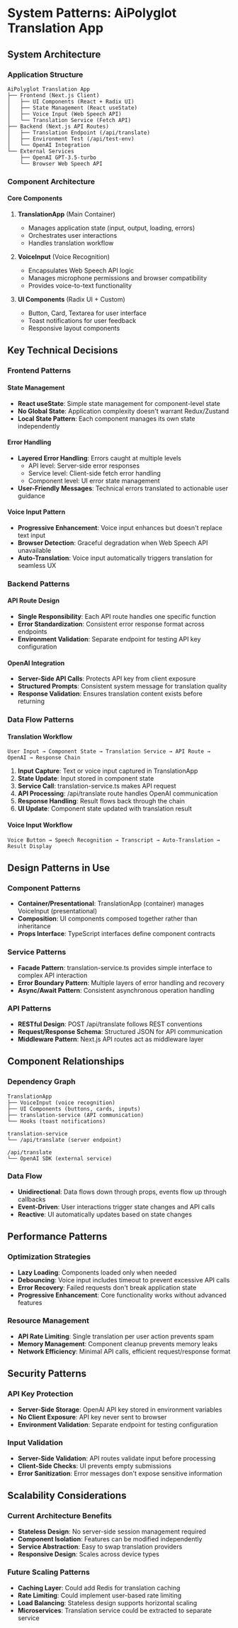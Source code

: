 # System Patterns: AiPolyglot Translation App

## System Architecture

### Application Structure
```
AiPolyglot Translation App
├── Frontend (Next.js Client)
│   ├── UI Components (React + Radix UI)
│   ├── State Management (React useState)
│   ├── Voice Input (Web Speech API)
│   └── Translation Service (Fetch API)
├── Backend (Next.js API Routes)
│   ├── Translation Endpoint (/api/translate)
│   ├── Environment Test (/api/test-env)
│   └── OpenAI Integration
└── External Services
    ├── OpenAI GPT-3.5-turbo
    └── Browser Web Speech API
```

### Component Architecture

#### Core Components
1. **TranslationApp** (Main Container)
   - Manages application state (input, output, loading, errors)
   - Orchestrates user interactions
   - Handles translation workflow

2. **VoiceInput** (Voice Recognition)
   - Encapsulates Web Speech API logic
   - Manages microphone permissions and browser compatibility
   - Provides voice-to-text functionality

3. **UI Components** (Radix UI + Custom)
   - Button, Card, Textarea for user interface
   - Toast notifications for user feedback
   - Responsive layout components

## Key Technical Decisions

### Frontend Patterns

#### State Management
- **React useState**: Simple state management for component-level state
- **No Global State**: Application complexity doesn't warrant Redux/Zustand
- **Local State Pattern**: Each component manages its own state independently

#### Error Handling
- **Layered Error Handling**: Errors caught at multiple levels
  - API level: Server-side error responses
  - Service level: Client-side fetch error handling
  - Component level: UI error state management
- **User-Friendly Messages**: Technical errors translated to actionable user guidance

#### Voice Input Pattern
- **Progressive Enhancement**: Voice input enhances but doesn't replace text input
- **Browser Detection**: Graceful degradation when Web Speech API unavailable
- **Auto-Translation**: Voice input automatically triggers translation for seamless UX

### Backend Patterns

#### API Route Design
- **Single Responsibility**: Each API route handles one specific function
- **Error Standardization**: Consistent error response format across endpoints
- **Environment Validation**: Separate endpoint for testing API key configuration

#### OpenAI Integration
- **Server-Side API Calls**: Protects API key from client exposure
- **Structured Prompts**: Consistent system message for translation quality
- **Response Validation**: Ensures translation content exists before returning

### Data Flow Patterns

#### Translation Workflow
```
User Input → Component State → Translation Service → API Route → OpenAI → Response Chain
```

1. **Input Capture**: Text or voice input captured in TranslationApp
2. **State Update**: Input stored in component state
3. **Service Call**: translation-service.ts makes API request
4. **API Processing**: /api/translate route handles OpenAI communication
5. **Response Handling**: Result flows back through the chain
6. **UI Update**: Component state updated with translation result

#### Voice Input Workflow
```
Voice Button → Speech Recognition → Transcript → Auto-Translation → Result Display
```

## Design Patterns in Use

### Component Patterns
- **Container/Presentational**: TranslationApp (container) manages VoiceInput (presentational)
- **Composition**: UI components composed together rather than inheritance
- **Props Interface**: TypeScript interfaces define component contracts

### Service Patterns
- **Facade Pattern**: translation-service.ts provides simple interface to complex API interaction
- **Error Boundary Pattern**: Multiple layers of error handling and recovery
- **Async/Await Pattern**: Consistent asynchronous operation handling

### API Patterns
- **RESTful Design**: POST /api/translate follows REST conventions
- **Request/Response Schema**: Structured JSON for API communication
- **Middleware Pattern**: Next.js API routes act as middleware layer

## Component Relationships

### Dependency Graph
```
TranslationApp
├── VoiceInput (voice recognition)
├── UI Components (buttons, cards, inputs)
├── translation-service (API communication)
└── Hooks (toast notifications)

translation-service
└── /api/translate (server endpoint)

/api/translate
└── OpenAI SDK (external service)
```

### Data Flow
- **Unidirectional**: Data flows down through props, events flow up through callbacks
- **Event-Driven**: User interactions trigger state changes and API calls
- **Reactive**: UI automatically updates based on state changes

## Performance Patterns

### Optimization Strategies
- **Lazy Loading**: Components loaded only when needed
- **Debouncing**: Voice input includes timeout to prevent excessive API calls
- **Error Recovery**: Failed requests don't break application state
- **Progressive Enhancement**: Core functionality works without advanced features

### Resource Management
- **API Rate Limiting**: Single translation per user action prevents spam
- **Memory Management**: Component cleanup prevents memory leaks
- **Network Efficiency**: Minimal API calls, efficient request/response format

## Security Patterns

### API Key Protection
- **Server-Side Storage**: OpenAI API key stored in environment variables
- **No Client Exposure**: API key never sent to browser
- **Environment Validation**: Separate endpoint for testing configuration

### Input Validation
- **Server-Side Validation**: API routes validate input before processing
- **Client-Side Checks**: UI prevents empty submissions
- **Error Sanitization**: Error messages don't expose sensitive information

## Scalability Considerations

### Current Architecture Benefits
- **Stateless Design**: No server-side session management required
- **Component Isolation**: Features can be modified independently
- **Service Abstraction**: Easy to swap translation providers
- **Responsive Design**: Scales across device types

### Future Scaling Patterns
- **Caching Layer**: Could add Redis for translation caching
- **Rate Limiting**: Could implement user-based rate limiting
- **Load Balancing**: Stateless design supports horizontal scaling
- **Microservices**: Translation service could be extracted to separate service
